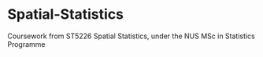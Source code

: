 # Spatial-Statistics
Coursework from ST5226 Spatial Statistics, under the NUS MSc in Statistics Programme
